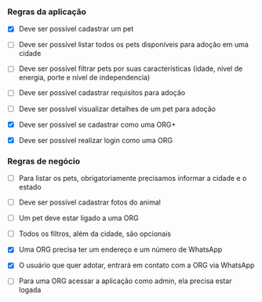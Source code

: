 ### Regras da aplicação

- [x] Deve ser possível cadastrar um pet
- [ ] Deve ser possível listar todos os pets disponíveis para adoção em uma cidade
- [ ] Deve ser possível filtrar pets por suas características (idade, nivel de energia, porte e nível de independencia)
- [ ] Deve ser possível cadastrar requisitos para adoção
- [ ] Deve ser possível visualizar detalhes de um pet para adoção

- [x] Deve ser possível se cadastrar como uma ORG+
- [x] Deve ser possível realizar login como uma ORG

### Regras de negócio

- [ ] Para listar os pets, obrigatoriamente precisamos informar a cidade e o estado
- [ ] Deve ser possível cadastrar fotos do animal
- [ ] Um pet deve estar ligado a uma ORG
- [ ] Todos os filtros, além da cidade, são opcionais

- [x] Uma ORG precisa ter um endereço e um número de WhatsApp
- [x] O usuário que quer adotar, entrará em contato com a ORG via WhatsApp
- [ ] Para uma ORG acessar a aplicação como admin, ela precisa estar logada
